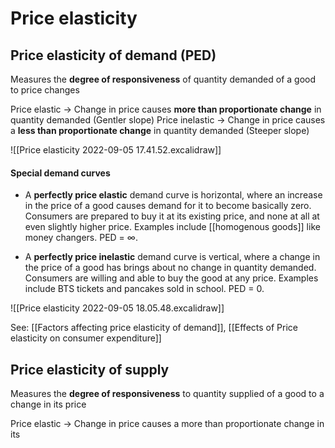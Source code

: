 # Price elasticity

## Price elasticity of demand (PED)
Measures the **degree of responsiveness** of quantity demanded of a good to price changes

Price elastic -> Change in price causes **more than proportionate change** in quantity demanded (Gentler slope)
Price inelastic -> Change in price causes a **less than proportionate change** in quantity demanded (Steeper slope)

![[Price elasticity 2022-09-05 17.41.52.excalidraw]]

#### Special demand curves
- A **perfectly price elastic** demand curve is horizontal, where an increase in the price of a good causes demand for it to become basically zero. Consumers are prepared to buy it at its existing price, and none at all at even slightly higher price. Examples include [[homogenous goods]] like money changers. PED = ∞.

- A **perfectly price inelastic** demand curve is vertical, where a change in the price of a good has brings about no change in quantity demanded. Consumers are willing and able to buy the good at any price. Examples include BTS tickets and pancakes sold in school. PED = 0.

![[Price elasticity 2022-09-05 18.05.48.excalidraw]]

See: [[Factors affecting price elasticity of demand]], [[Effects of Price elasticity on consumer expenditure]]

## Price elasticity of supply
Measures the **degree of responsiveness** to quantity supplied of a good to a change in its price

Price elastic -> Change in price causes a more than proportionate change in its 
